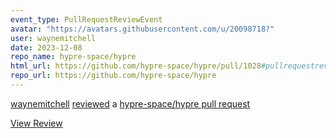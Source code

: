 ```yaml
---
event_type: PullRequestReviewEvent
avatar: "https://avatars.githubusercontent.com/u/20098718?"
user: waynemitchell
date: 2023-12-08
repo_name: hypre-space/hypre
html_url: https://github.com/hypre-space/hypre/pull/1028#pullrequestreview-1772977089
repo_url: https://github.com/hypre-space/hypre
---
```


<a href='https://github.com/waynemitchell' target='_blank'>waynemitchell</a> <a href='https://github.com/hypre-space/hypre/pull/1028#pullrequestreview-1772977089' target='_blank'>reviewed</a> a <a href='https://github.com/hypre-space/hypre/pull/1028' target='_blank'>hypre-space/hypre pull request</a>

<small></small>

<a href='https://github.com/hypre-space/hypre/pull/1028#pullrequestreview-1772977089' target='_blank'>View Review</a>